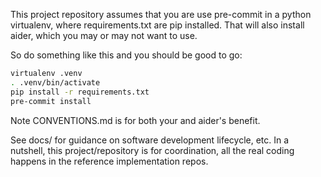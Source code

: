 This project repository assumes that you are use pre-commit
in a python virtualenv, where requirements.txt are pip installed.
That will also install aider, which you may or may not want to use.

So do something like this and you should be good to go:

```bash
virtualenv .venv
. .venv/bin/activate
pip install -r requirements.txt
pre-commit install
```

Note CONVENTIONS.md is for both your and aider's benefit.

See docs/ for guidance on software development lifecycle, etc.
In a nutshell, this project/repository is for coordination,
all the real coding happens in the reference implementation repos.
